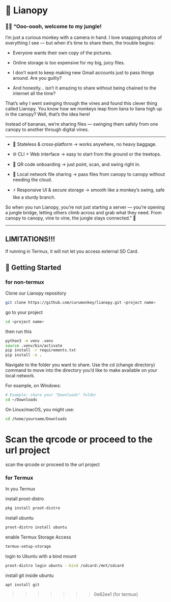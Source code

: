 # 🌿 Lianopy

### 🙈🍌 “Ooo‑oooh, welcome to my jungle! 

I’m just a curious monkey with a camera in hand. I love snapping photos of everything I see — but when it’s time to share them, the trouble begins:

- Everyone wants their own copy of the pictures.

- Online storage is too expensive for my big, juicy files.

- I don’t want to keep making new Gmail accounts just to pass things around. Are you guilty?

- And honestly… isn’t it amazing to share without being chained to the internet all the time?

That’s why I went swinging through the vines and found this clever thing called Lianopy. You know how we monkeys leap from liana to liana high up in the canopy? Well, that’s the idea here!

Instead of bananas, we’re sharing files — swinging them safely from one canopy to another through digital vines.

---

+ 🐒 Stateless & cross‑platform → works anywhere, no heavy baggage.

+ 🌐 CLI + Web interface → easy to start from the ground or the treetops.

+ 📱 QR code onboarding → just point, scan, and swing right in.

+ 🌴 Local network file sharing → pass files from canopy to canopy without needing the cloud. 

+ ⚡ Responsive UI & secure storage → smooth like a monkey’s swing, safe like a sturdy branch.

So when you run Lianopy, you’re not just starting a server — you’re opening a jungle bridge, letting others climb across and grab what they need. From canopy to canopy, vine to vine, the jungle stays connected.” 🌴

---

## LIMITATIONS!!!
If running in Termux, it will not let you access external SD Card.

## 🚀 Getting Started

### for non-termux

Clone our Lianopy repository

```bash
git clone https://github.com/curumonkey/lianopy.git <project name>
```

go to your project

```bash
cd <project name>
```

then run this

```bash
python3 -m venv .venv
source .venv/bin/activate
pip install -r requirements.txt
pip install -e .
```

Navigate to the folder you want to share.
Use the cd (change directory) command to move into the directory you’d like to make available on your local network. 

For example, on Windows:
```bash
# Example: share your "Downloads" folder
cd ~/Downloads
```

On Linux/macOS, you might use:
```bash
cd /home/yourname/Downloads
```

Scan the qrcode or proceed to the url project
=======

scan the qrcode or proceed to the url project


### for Termux

In you Termux

install proot-distro
```bash
pkg install proot-distro
```

install ubuntu
```bash
proot-distro install ubuntu
```

enable Termux Storage Access
```bash
termux-setup-storage
```

login to Ubuntu with a bind mount
```bash
proot-distro login ubuntu --bind /sdcard:/mnt/sdcard
```

install git inside ubuntu
```bash
apt install git
```


>>>>>>> 0e82ee1 (for termux)
